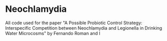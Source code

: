 # Neochlamydia
All code used for the paper "A Possible Probiotic Control Strategy: Interspecific Competition between Neochlamydia and Legionella in Drinking Water Microcosms" by Fernando Roman and I
